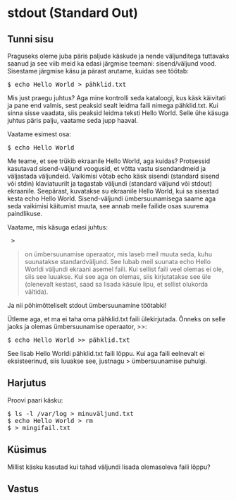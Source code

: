 # stdout (Standard Out)

## Tunni sisu

Praguseks oleme juba päris paljude käskude ja nende väljunditega tuttavaks saanud ja see viib meid ka edasi järgmise teemani: sisend/väljund vood. Sisestame järgmise käsu ja pärast arutame, kuidas see töötab:

<pre>$ echo Hello World > pähklid.txt</pre>

Mis just praegu juhtus? Aga mine kontrolli seda kataloogi, kus käsk käivitati ja pane end valmis, sest peaksid sealt leidma faili nimega pähklid.txt. Kui sinna sisse vaadata, siis peaksid leidma teksti Hello World. Selle ühe käsuga juhtus päris palju, vaatame seda jupp haaval.

Vaatame esimest osa:

<pre>$ echo Hello World</pre>

Me teame, et see trükib ekraanile Hello World, aga kuidas? Protsessid kasutavad sisend-väljund voogusid, et võtta vastu sisendandmeid ja väljastada väljundeid. Vaikimisi võtab echo käsk sisendi (standard sisend või stdin) klaviatuurilt ja tagastab väljundi (standard väljund või stdout) ekraanile. Seepärast, kuvatakse su ekraanile Hello World, kui sa sisestad kesta echo Hello World. Sisend-väljundi ümbersuunamisega saame aga seda vaikimisi käitumist muuta, see annab meile failide osas suurema paindlikuse.

Vaatame, mis käsuga edasi juhtus:

<pre> > </pre>

> on ümbersuunamise operaator, mis laseb meil muuta seda, kuhu suunatakse standardväljund. See lubab meil suunata echo Hello Worldi väljundi ekraani asemel faili. Kui sellist faili veel olemas ei ole, siis see luuakse. Kui see aga on olemas, siis kirjutatakse see üle (olenevalt kestast, saad sa lisada käsule lipu, et sellist olukorda vältida).

Ja nii põhimõtteliselt stdout ümbersuunamine töötabki!

Ütleme aga, et ma ei taha oma pähklid.txt faili ülekirjutada. Õnneks on selle jaoks ja olemas ümbersuunamise operaator, >>:


<pre>$ echo Hello World >> pähklid.txt</pre>

See lisab Hello Worldi pähklid.txt faili lõppu. Kui aga faili eelnevalt ei eksisteerinud, siis luuakse see, justnagu > ümbersuunamise puhulgi.


## Harjutus

Proovi paari käsku:

<pre>
$ ls -l /var/log > minuväljund.txt
$ echo Hello World > rm
$ > mingifail.txt 
</pre>

## Küsimus

Millist käsku kasutad kui tahad väljundi lisada olemasoleva faili lõppu?

## Vastus

>>

